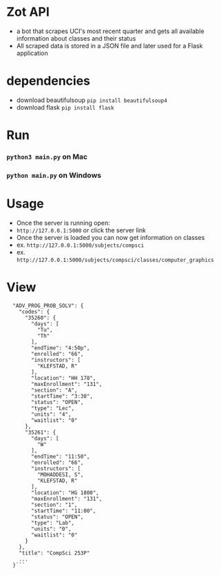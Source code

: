 # Zot API
- a bot that scrapes UCI's most recent quarter and gets all available information about classes and their status
- All scraped data is stored in a JSON file and later used for a Flask application

# dependencies
- download beautifulsoup ```pip install beautifulsoup4```
- download flask ```pip install flask```

# Run
### ```python3 main.py``` on Mac
### ```python main.py``` on Windows

# Usage
- Once the server is running open:
- ```http://127.0.0.1:5000``` or click the server link
- Once the server is loaded you can now get information on classes
- ex. ```http://127.0.0.1:5000/subjects/compsci```
- ex. ```http://127.0.0.1:5000/subjects/compsci/classes/computer_graphics```

# View

```{
  "ADV_PROG_PROB_SOLV": {
    "codes": {
      "35260": {
        "days": [
          "Tu",
          "Th"
        ],
        "endTime": "4:50p",
        "enrolled": "66",
        "instructors": [
          "KLEFSTAD, R"
        ],
        "location": "HH 178",
        "maxEnrollment": "131",
        "section": "A",
        "startTime": "3:30",
        "status": "OPEN",
        "type": "Lec",
        "units": "4",
        "waitlist": "0"
      },
      "35261": {
        "days": [
          "W"
        ],
        "endTime": "11:50",
        "enrolled": "66",
        "instructors": [
          "MOHADDESI, S",
          "KLEFSTAD, R"
        ],
        "location": "HG 1800",
        "maxEnrollment": "131",
        "section": "1",
        "startTime": "11:00",
        "status": "OPEN",
        "type": "Lab",
        "units": "0",
        "waitlist": "0"
      }
    },
    "title": "CompSci 253P"
    ...
  }```

